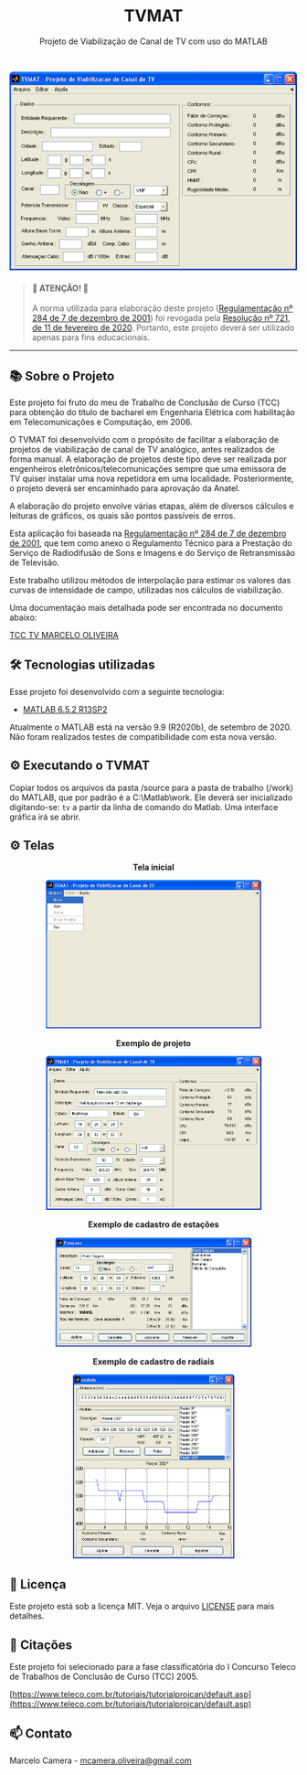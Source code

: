 <p align="center">
	<h1 align="center">TVMAT</h1>
</p>
<p align="center">
  Projeto de Viabilização de Canal de TV com uso do MATLAB
</p>
<br>
<p align="center">
  <img src="images/tela2.gif" alt="TVMAT" width="505" height="347">
</p>


> #### :rotating_light: ATENÇÃO! :rotating_light:
>A norma utilizada para elaboração deste projeto ([Regulamentação nº 284 de 7 de dezembro de 2001](https://www.anatel.gov.br/legislacao/resolucoes/2001/270-resolucao-284)) foi revogada pela [Resolução nº 721, de 11 de fevereiro de 2020](https://www.anatel.gov.br/legislacao/resolucoes/2020/1383-resolucao-721#art10). Portanto, este projeto deverá ser utilizado apenas para fins educacionais.

---

## :books: Sobre o Projeto

Este projeto foi fruto do meu de Trabalho de Conclusão de Curso (TCC) para obtenção do título de bacharel em Engenharia Elétrica com habilitação em Telecomunicações e Computação, em 2006.

O TVMAT foi desenvolvido com o propósito de facilitar a elaboração de projetos de viabilização de canal de TV analógico, antes realizados de forma manual. A elaboração de projetos deste tipo deve ser realizada por engenheiros eletrônicos/telecomunicações sempre que uma emissora de TV quiser instalar uma nova repetidora em uma localidade. Posteriormente, o projeto deverá ser encaminhado para aprovação da Anatel.

A elaboração do projeto envolve várias etapas, além de diversos cálculos e leituras de gráficos, os quais são pontos passíveis de erros.

Esta aplicação foi baseada na [Regulamentação nº 284 de 7 de dezembro de 2001](https://www.anatel.gov.br/legislacao/resolucoes/2001/270-resolucao-284), que tem como anexo o Regulamento Técnico para a Prestação do Serviço de Radiodifusão de Sons e Imagens e do Serviço de Retransmissão de Televisão. 

Este trabalho utilizou métodos de interpolação para estimar os valores das curvas de intensidade de campo, utilizadas nos cálculos de viabilização.

Uma documentação mais detalhada pode ser encontrada no documento abaixo:

[TCC TV MARCELO OLIVEIRA](TCC-TV-MARCELO-OLIVEIRA.pdf)

## :hammer_and_wrench: Tecnologias utilizadas

Esse projeto foi desenvolvido com a seguinte tecnologia:

- [MATLAB 6.5.2 R13SP2](https://www.mathworks.com/products/matlab.html)

Atualmente o MATLAB está na versão 9.9 (R2020b), de setembro de 2020. Não foram realizados testes de compatibilidade com esta nova versão.

## :gear: Executando o TVMAT

Copiar todos os arquivos da pasta /source para a pasta de trabalho (/work) do MATLAB, que por padrão é a C:\Matlab\work.
Ele deverá ser inicializado digitando-se: `tv` a partir da linha de comando do Matlab. Uma interface gráfica irá se abrir.

## :gear: Telas

<p align="center"><strong>Tela inicial</strong></p>
<p align="center"><img src="images/tela1.gif" alt="TVMAT" width="378" height="260"></p>

<p align="center"><strong>Exemplo de projeto</strong></p>
<p align="center"><img src="images/tela5.gif" alt="TVMAT" width="377" height="269"></p>

<p align="center"><strong>Exemplo de cadastro de estações</strong></p>
<p align="center"><img src="images/tela6.gif" alt="TVMAT" width="344" height="192"></p>

<p align="center"><strong>Exemplo de cadastro de radiais</strong></p>
<p align="center"><img src="images/tela7.gif" alt="TVMAT" width="283" height="322"></p>

## :memo: Licença

Este projeto está sob a licença MIT. Veja o arquivo [LICENSE](LICENSE.md) para mais detalhes.

## :memo: Citações

Este projeto foi selecionado para a fase classificatória do I Concurso Teleco de Trabalhos de Conclusão de Curso (TCC) 2005.

[https://www.teleco.com.br/tutoriais/tutorialprojcan/default.asp](https://www.teleco.com.br/tutoriais/tutorialprojcan/default.asp)

## :mailbox: Contato

Marcelo Camera - mcamera.oliveira@gmail.com

